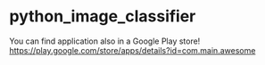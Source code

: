 # python_image_classifier

You can find application also in a Google Play store! 
https://play.google.com/store/apps/details?id=com.main.awesome
